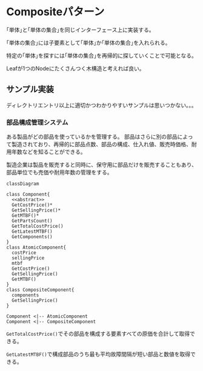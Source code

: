 # Compositeパターン

｢単体｣と｢単体の集合｣を同じインターフェース上に実装する。

｢単体の集合｣には子要素として｢単体｣か｢単体の集合｣を入れられる。

特定の｢単体｣を探すには｢単体の集合｣を再帰的に探していくことで可能となる。

Leafが1つのNodeにたくさんつく木構造と考えれば良い。

## サンプル実装

ディレクトリエントリ以上に適切かつわかりやすいサンプルは思いつかない。。。

### 部品構成管理システム

ある製品がどの部品を使っているかを管理する。
部品はさらに別の部品によって製造されており、再帰的に部品点数、部品の構成、仕入れ値、販売時価格、耐用年数などを知ることができる。

製造企業は製品を販売すると同時に、保守用に部品だけを販売することもあり、部品単位でも売価や耐用年数の管理をする。

```mermaid
classDiagram

class Component{
  <<abstract>>
  GetCostPrice()*
  GetSellingPrice()*
  GetMTBF()*
  GetPartsCount()
  GetTotalCostPrice()
  GetLatestMTBF()
  GetComponents()
}
class AtomicComponent{
  costPrice
  sellingPrice
  mtbf
  GetCostPrice()
  GetSellingPrice()
  GetMTBF()
}
class CompositeComponent{
  components
  GetSellingPrice()
}

Component <|-- AtomicComponent
Component <|-- CompositeComponent
```

`GetTotalCostPrice()`でその部品を構成する要素すべての原価を合計して取得できる。

`GetLatestMTBF()`で構成部品のうち最も平均故障間隔が短い部品と数値を取得できる。
